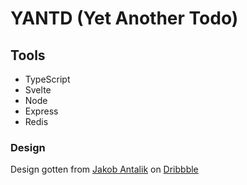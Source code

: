 # YANTD (Yet Another Todo)

## Tools

- TypeScript
- Svelte
- Node
- Express
- Redis

### Design

Design gotten from [Jakob Antalik](https://dribbble.com/shots/14568765-Dona-mobile-composer-interactions) on [Dribbble](https://dribbble.com)
